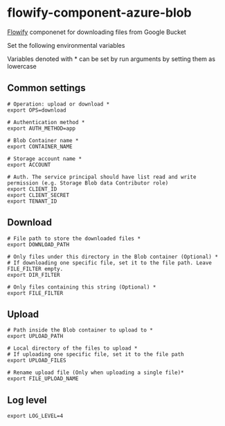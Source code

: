 # flowify-component-azure-blob

[Flowify](https://flowify-docs.equinor.com/) componenet for downloading files from Google Bucket

Set the following environmental variables

Variables denoted with * can be set by run arguments by setting them as lowercase
## Common settings
```
# Operation: upload or download *
export OPS=download

# Authentication method *
export AUTH_METHOD=app

# Blob Container name *
export CONTAINER_NAME

# Storage account name *
export ACCOUNT

# Auth. The service principal should have list read and write permission (e.g. Storage Blob data Contributor role)
export CLIENT_ID
export CLIENT_SECRET
export TENANT_ID
```
## Download
```
# File path to store the downloaded files *
export DOWNLOAD_PATH

# Only files under this directory in the Blob container (Optional) *
# If downloading one specific file, set it to the file path. Leave FILE_FILTER empty.
export DIR_FILTER

# Only files containing this string (Optional) *
export FILE_FILTER 
```
## Upload

```
# Path inside the Blob container to upload to *
export UPLOAD_PATH

# Local directory of the files to upload *
# If uploading one specific file, set it to the file path
export UPLOAD_FILES

# Rename upload file (Only when uploading a single file)*
export FILE_UPLOAD_NAME
```

## Log level
```
export LOG_LEVEL=4
```


